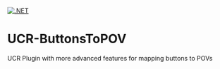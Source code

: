 [![.NET](https://github.com/jaybz/UCR-ButtonsToPOV/actions/workflows/build.yml/badge.svg)](https://github.com/jaybz/UCR-ButtonsToPOV/actions/workflows/build.yml)

# UCR-ButtonsToPOV
UCR Plugin with more advanced features for mapping buttons to POVs
